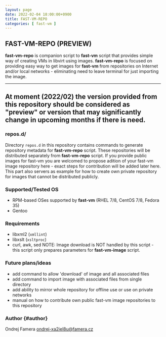 ```yaml
---
layout: page
date: 2022-02-04 18:00:00+0900
title: FAST-VM-REPO
categories: [ fast-vm ]
---
```


## FAST-VM-REPO (PREVIEW)

**fast-vm-repo** is companion script to **fast-vm** script that provides simple way of creating VMs in libvirt using images.
**fast-vm-repo** is focused on providing easy way to get images for **fast-vm** from repositories on Internet and/or local networks - eliminating need to leave terminal for just importing the image.

---
**At moment (2022/02) the version provided from this repository should be considered as "preview" or version that may significantly change in upcoming months if there is need.**
---

### repos.d/
Directory `repos.d` in this repository contains commands to generate repository metadata for **fast-vm-repo** script. These repositories will be distributed separately from **fast-vm-repo** script.
If you provide public images for fast-vm you are welcomed to propose adition of your fast-vm image repository here - exact steps for contribution will be added later here.
This part also servers as example for how to create own private repository for images that cannot be distributed publicly.

### Supported/Tested OS
- RPM-based OSes supported by **fast-vm** (RHEL 7/8, CentOS 7/8, Fedora 35)
- Gentoo

### Requirements
- libxml2 (`xmllint`)
- libxslt (`xsltproc`)
- curl, awk, sed
NOTE: Image download is NOT handled by this script - this script only prepares parameters for **fast-vm-image** script.

### Future plans/ideas
- add command to allow 'download' of image and all associated files
- add command to import image with associated files from single directory
- add ability to mirror whole repository for offline use or use on private networks
- manual on how to contribute own public fast-vm image repositories to this repository

### Author {#author}
Ondrej Famera <ondrej-xa2iel8u@famera.cz>
